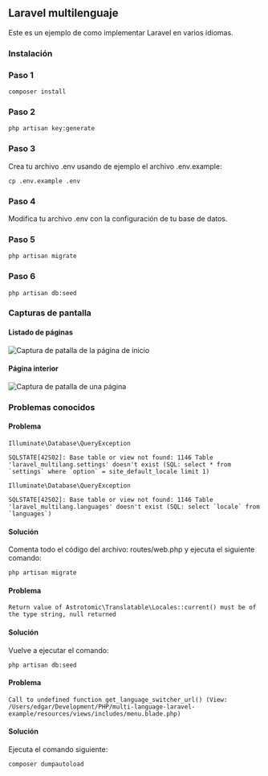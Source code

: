 ## Laravel multilenguaje

Este es un ejemplo de como implementar Laravel en varios idiomas.

### Instalación

### Paso 1

```
composer install
````

### Paso 2

```
php artisan key:generate
````

### Paso 3

Crea tu archivo .env usando de ejemplo el archivo .env.example:

```
cp .env.example .env
````

### Paso 4

Modifica tu archivo .env con la configuración de tu base de datos.

### Paso 5

```
php artisan migrate
````

### Paso 6

```
php artisan db:seed
````

### Capturas de pantalla

#### Listado de páginas

![Captura de patalla de la página de inicio](screenshots/homepage.png)

#### Página interior

![Captura de patalla de una página](screenshots/single-page.png)

### Problemas conocidos

#### Problema

```
Illuminate\Database\QueryException 

SQLSTATE[42S02]: Base table or view not found: 1146 Table 'laravel_multilang.settings' doesn't exist (SQL: select * from `settings` where `option` = site_default_locale limit 1)
```

```
Illuminate\Database\QueryException 

SQLSTATE[42S02]: Base table or view not found: 1146 Table 'laravel_multilang.languages' doesn't exist (SQL: select `locale` from `languages`)
```

#### Solución

Comenta todo el código del archivo: routes/web.php y ejecuta el siguiente comando:

```
php artisan migrate
```

#### Problema

```
Return value of Astrotomic\Translatable\Locales::current() must be of the type string, null returned
```

#### Solución

Vuelve a ejecutar el comando:

```
php artisan db:seed
```

#### Problema

```
Call to undefined function get_language_switcher_url() (View: /Users/edgar/Development/PHP/multi-language-laravel-example/resources/views/includes/menu.blade.php)
```

#### Solución

Ejecuta el comando siguiente:

```
composer dumpautoload
```
